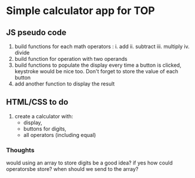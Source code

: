 # Simple calculator app for TOP

## JS pseudo code

1. build functions for each math operators :
   i. add
   ii. subtract
   iii. multiply
   iv. divide
2. build function for operation with two operands
3. build functions to populate the display every time a button is clicked, keystroke would be nice too. Don't forget to store the value of each button
4. add another function to display the result

## HTML/CSS to do

1. create a calculator with:
   - display,
   - buttons for digits,
   - all operators (including equal)

### Thoughts

would using an array to store digits be a good idea? if yes how could operatorsbe store? when should we send to the array?
